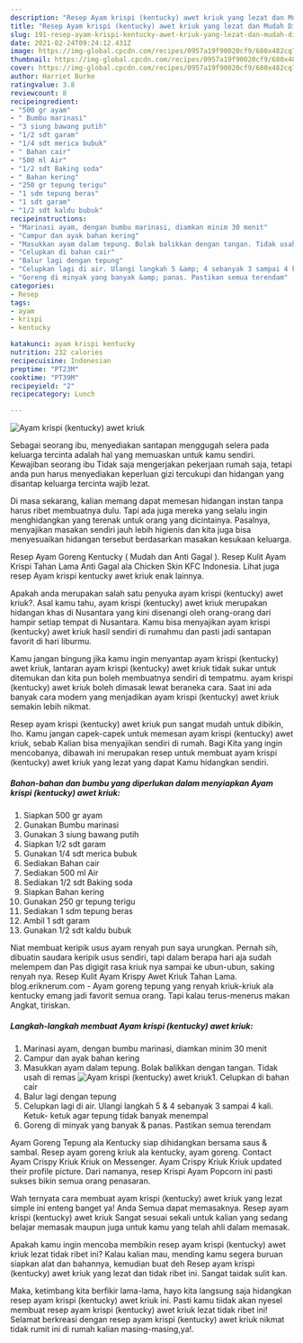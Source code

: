 ```yaml
---
description: "Resep Ayam krispi (kentucky) awet kriuk yang lezat dan Mudah Dibuat"
title: "Resep Ayam krispi (kentucky) awet kriuk yang lezat dan Mudah Dibuat"
slug: 191-resep-ayam-krispi-kentucky-awet-kriuk-yang-lezat-dan-mudah-dibuat
date: 2021-02-24T09:24:12.431Z
image: https://img-global.cpcdn.com/recipes/0957a19f90020cf9/680x482cq70/ayam-krispi-kentucky-awet-kriuk-foto-resep-utama.jpg
thumbnail: https://img-global.cpcdn.com/recipes/0957a19f90020cf9/680x482cq70/ayam-krispi-kentucky-awet-kriuk-foto-resep-utama.jpg
cover: https://img-global.cpcdn.com/recipes/0957a19f90020cf9/680x482cq70/ayam-krispi-kentucky-awet-kriuk-foto-resep-utama.jpg
author: Harriet Burke
ratingvalue: 3.8
reviewcount: 8
recipeingredient:
- "500 gr ayam"
- " Bumbu marinasi"
- "3 siung bawang putih"
- "1/2 sdt garam"
- "1/4 sdt merica bubuk"
- " Bahan cair"
- "500 ml Air"
- "1/2 sdt Baking soda"
- " Bahan kering"
- "250 gr tepung terigu"
- "1 sdm tepung beras"
- "1 sdt garam"
- "1/2 sdt kaldu bubuk"
recipeinstructions:
- "Marinasi ayam, dengan bumbu marinasi, diamkan minim 30 menit"
- "Campur dan ayak bahan kering"
- "Masukkan ayam dalam tepung. Bolak balikkan dengan tangan. Tidak usah di remas"
- "Celupkan di bahan cair"
- "Balur lagi dengan tepung"
- "Celupkan lagi di air. Ulangi langkah 5 &amp; 4 sebanyak 3 sampai 4 kali. Ketuk- ketuk agar tepung tidak banyak menempal"
- "Goreng di minyak yang banyak &amp; panas. Pastikan semua terendam"
categories:
- Resep
tags:
- ayam
- krispi
- kentucky

katakunci: ayam krispi kentucky 
nutrition: 232 calories
recipecuisine: Indonesian
preptime: "PT23M"
cooktime: "PT39M"
recipeyield: "2"
recipecategory: Lunch

---
```



![Ayam krispi (kentucky) awet kriuk](https://img-global.cpcdn.com/recipes/0957a19f90020cf9/680x482cq70/ayam-krispi-kentucky-awet-kriuk-foto-resep-utama.jpg)

Sebagai seorang ibu, menyediakan santapan menggugah selera pada keluarga tercinta adalah hal yang memuaskan untuk kamu sendiri. Kewajiban seorang ibu Tidak saja mengerjakan pekerjaan rumah saja, tetapi anda pun harus menyediakan keperluan gizi tercukupi dan hidangan yang disantap keluarga tercinta wajib lezat.

Di masa  sekarang, kalian memang dapat memesan hidangan instan tanpa harus ribet membuatnya dulu. Tapi ada juga mereka yang selalu ingin menghidangkan yang terenak untuk orang yang dicintainya. Pasalnya, menyajikan masakan sendiri jauh lebih higienis dan kita juga bisa menyesuaikan hidangan tersebut berdasarkan masakan kesukaan keluarga. 

Resep Ayam Goreng Kentucky ( Mudah dan Anti Gagal ). Resep Kulit Ayam Krispi Tahan Lama Anti Gagal ala Chicken Skin KFC Indonesia. Lihat juga resep Ayam krispi kentucky awet kriuk enak lainnya.

Apakah anda merupakan salah satu penyuka ayam krispi (kentucky) awet kriuk?. Asal kamu tahu, ayam krispi (kentucky) awet kriuk merupakan hidangan khas di Nusantara yang kini disenangi oleh orang-orang dari hampir setiap tempat di Nusantara. Kamu bisa menyajikan ayam krispi (kentucky) awet kriuk hasil sendiri di rumahmu dan pasti jadi santapan favorit di hari liburmu.

Kamu jangan bingung jika kamu ingin menyantap ayam krispi (kentucky) awet kriuk, lantaran ayam krispi (kentucky) awet kriuk tidak sukar untuk ditemukan dan kita pun boleh membuatnya sendiri di tempatmu. ayam krispi (kentucky) awet kriuk boleh dimasak lewat beraneka cara. Saat ini ada banyak cara modern yang menjadikan ayam krispi (kentucky) awet kriuk semakin lebih nikmat.

Resep ayam krispi (kentucky) awet kriuk pun sangat mudah untuk dibikin, lho. Kamu jangan capek-capek untuk memesan ayam krispi (kentucky) awet kriuk, sebab Kalian bisa menyajikan sendiri di rumah. Bagi Kita yang ingin mencobanya, dibawah ini merupakan resep untuk membuat ayam krispi (kentucky) awet kriuk yang lezat yang dapat Kamu hidangkan sendiri.

<!--inarticleads1-->

##### Bahan-bahan dan bumbu yang diperlukan dalam menyiapkan Ayam krispi (kentucky) awet kriuk:

1. Siapkan 500 gr ayam
1. Gunakan  Bumbu marinasi
1. Gunakan 3 siung bawang putih
1. Siapkan 1/2 sdt garam
1. Gunakan 1/4 sdt merica bubuk
1. Sediakan  Bahan cair
1. Sediakan 500 ml Air
1. Sediakan 1/2 sdt Baking soda
1. Siapkan  Bahan kering
1. Gunakan 250 gr tepung terigu
1. Sediakan 1 sdm tepung beras
1. Ambil 1 sdt garam
1. Gunakan 1/2 sdt kaldu bubuk


Niat membuat keripik usus ayam renyah pun saya urungkan. Pernah sih, dibuatin saudara keripik usus sendiri, tapi dalam berapa hari aja sudah melempem dan Pas digigit rasa kriuk nya sampai ke ubun-ubun, saking renyah nya. Resep Kulit Ayam Krispy Awet Kriuk Tahan Lama. blog.eriknerum.com - Ayam goreng tepung yang renyah kriuk-kriuk ala kentucky emang jadi favorit semua orang. Tapi kalau terus-menerus makan Angkat, tiriskan. 

<!--inarticleads2-->

##### Langkah-langkah membuat Ayam krispi (kentucky) awet kriuk:

1. Marinasi ayam, dengan bumbu marinasi, diamkan minim 30 menit
1. Campur dan ayak bahan kering
1. Masukkan ayam dalam tepung. Bolak balikkan dengan tangan. Tidak usah di remas
<img src="//assets-global.cpcdn.com/assets/icons/button_play-2c75c40dde080a61004c1f40b05d8f140eaff45d7e9e6481dc71c63d2e7c4909.png" alt="Ayam krispi (kentucky) awet kriuk">1. Celupkan di bahan cair
1. Balur lagi dengan tepung
1. Celupkan lagi di air. Ulangi langkah 5 &amp; 4 sebanyak 3 sampai 4 kali. Ketuk- ketuk agar tepung tidak banyak menempal
1. Goreng di minyak yang banyak &amp; panas. Pastikan semua terendam


Ayam Goreng Tepung ala Kentucky siap dihidangkan bersama saus &amp; sambal. Resep ayam goreng kriuk ala kentucky, ayam goreng. Contact Ayam Crispy Kriuk Kriuk on Messenger. Ayam Crispy Kriuk Kriuk updated their profile picture. Dari namanya, resep Krispi Ayam Popcorn ini pasti sukses bikin semua orang penasaran. 

Wah ternyata cara membuat ayam krispi (kentucky) awet kriuk yang lezat simple ini enteng banget ya! Anda Semua dapat memasaknya. Resep ayam krispi (kentucky) awet kriuk Sangat sesuai sekali untuk kalian yang sedang belajar memasak maupun juga untuk kamu yang telah ahli dalam memasak.

Apakah kamu ingin mencoba membikin resep ayam krispi (kentucky) awet kriuk lezat tidak ribet ini? Kalau kalian mau, mending kamu segera buruan siapkan alat dan bahannya, kemudian buat deh Resep ayam krispi (kentucky) awet kriuk yang lezat dan tidak ribet ini. Sangat taidak sulit kan. 

Maka, ketimbang kita berfikir lama-lama, hayo kita langsung saja hidangkan resep ayam krispi (kentucky) awet kriuk ini. Pasti kamu tiidak akan nyesel membuat resep ayam krispi (kentucky) awet kriuk lezat tidak ribet ini! Selamat berkreasi dengan resep ayam krispi (kentucky) awet kriuk nikmat tidak rumit ini di rumah kalian masing-masing,ya!.

